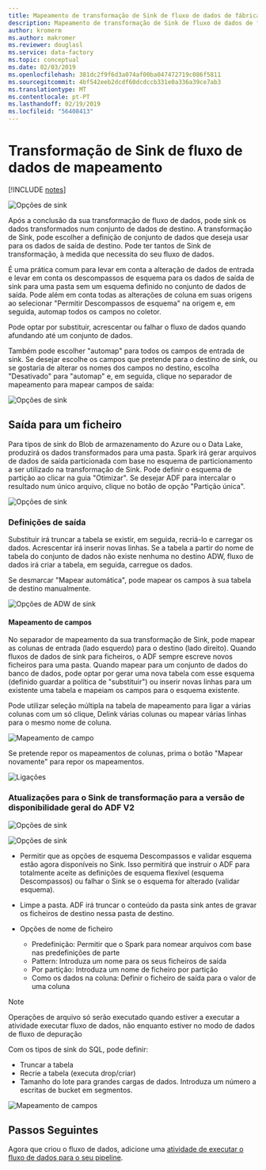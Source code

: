 ```yaml
---
title: Mapeamento de transformação de Sink de fluxo de dados de fábrica de dados do Azure
description: Mapeamento de transformação de Sink de fluxo de dados de fábrica de dados do Azure
author: kromerm
ms.author: makromer
ms.reviewer: douglasl
ms.service: data-factory
ms.topic: conceptual
ms.date: 02/03/2019
ms.openlocfilehash: 381dc2f9f6d3a074af00ba047472719c086f5811
ms.sourcegitcommit: 4bf542eeb2dcdf60dcdccb331e0a336a39ce7ab3
ms.translationtype: MT
ms.contentlocale: pt-PT
ms.lasthandoff: 02/19/2019
ms.locfileid: "56408413"
---
```

# <a name="mapping-data-flow-sink-transformation"></a>Transformação de Sink de fluxo de dados de mapeamento

[!INCLUDE [notes](../../includes/data-factory-data-flow-preview.md)]

![Opções de sink](media/data-flow/windows1.png "sink 1")

Após a conclusão da sua transformação de fluxo de dados, pode sink os dados transformados num conjunto de dados de destino. A transformação de Sink, pode escolher a definição de conjunto de dados que deseja usar para os dados de saída de destino. Pode ter tantos de Sink de transformação, à medida que necessita do seu fluxo de dados.

É uma prática comum para levar em conta a alteração de dados de entrada e levar em conta os descompassos de esquema para os dados de saída de sink para uma pasta sem um esquema definido no conjunto de dados de saída. Pode além em conta todas as alterações de coluna em suas origens ao selecionar "Permitir Descompassos de esquema" na origem e, em seguida, automap todos os campos no coletor.

Pode optar por substituir, acrescentar ou falhar o fluxo de dados quando afundando até um conjunto de dados.

Também pode escolher "automap" para todos os campos de entrada de sink. Se desejar escolhe os campos que pretende para o destino de sink, ou se gostaria de alterar os nomes dos campos no destino, escolha "Desativado" para "automap" e, em seguida, clique no separador de mapeamento para mapear campos de saída:

![Opções de sink](media/data-flow/sink2.png "sink 2")

## <a name="output-to-one-file"></a>Saída para um ficheiro
Para tipos de sink do Blob de armazenamento do Azure ou o Data Lake, produzirá os dados transformados para uma pasta. Spark irá gerar arquivos de dados de saída particionada com base no esquema de particionamento a ser utilizado na transformação de Sink. Pode definir o esquema de partição ao clicar na guia "Otimizar". Se desejar ADF para intercalar o resultado num único arquivo, clique no botão de opção "Partição única".

![Opções de sink](media/data-flow/opt001.png "opções de sink")

### <a name="output-settings"></a>Definições de saída

Substituir irá truncar a tabela se existir, em seguida, recriá-lo e carregar os dados. Acrescentar irá inserir novas linhas. Se a tabela a partir do nome de tabela do conjunto de dados não existe nenhuma no destino ADW, fluxo de dados irá criar a tabela, em seguida, carregue os dados.

Se desmarcar "Mapear automática", pode mapear os campos à sua tabela de destino manualmente.

![Opções de ADW de sink](media/data-flow/adw2.png "adw sink")

#### <a name="field-mapping"></a>Mapeamento de campos

No separador de mapeamento da sua transformação de Sink, pode mapear as colunas de entrada (lado esquerdo) para o destino (lado direito). Quando fluxos de dados de sink para ficheiros, o ADF sempre escreve novos ficheiros para uma pasta. Quando mapear para um conjunto de dados do banco de dados, pode optar por gerar uma nova tabela com esse esquema (definido guardar a política de "substituir") ou inserir novas linhas para um existente uma tabela e mapeiam os campos para o esquema existente.

Pode utilizar seleção múltipla na tabela de mapeamento para ligar a várias colunas com um só clique, Delink várias colunas ou mapear várias linhas para o mesmo nome de coluna.

![Mapeamento de campo](media/data-flow/multi1.png "várias opções")

Se pretende repor os mapeamentos de colunas, prima o botão "Mapear novamente" para repor os mapeamentos.

![Ligações](media/data-flow/maxcon.png "ligações")

### <a name="updates-to-sink-transformation-for-adf-v2-ga-version"></a>Atualizações para o Sink de transformação para a versão de disponibilidade geral do ADF V2

![Opções de sink](media/data-flow/sink1.png "um Sink")

![Opções de sink](media/data-flow/sink2.png "Coletores de")

* Permitir que as opções de esquema Descompassos e validar esquema estão agora disponíveis no Sink. Isso permitirá que instruir o ADF para totalmente aceite as definições de esquema flexível (esquema Descompassos) ou falhar o Sink se o esquema for alterado (validar esquema).

* Limpe a pasta. ADF irá truncar o conteúdo da pasta sink antes de gravar os ficheiros de destino nessa pasta de destino.

* Opções de nome de ficheiro

   * Predefinição: Permitir que o Spark para nomear arquivos com base nas predefinições de parte
   * Pattern: Introduza um nome para os seus ficheiros de saída
   * Por partição: Introduza um nome de ficheiro por partição
   * Como os dados na coluna: Definir o ficheiro de saída para o valor de uma coluna

> [!NOTE]
> Operações de arquivo só serão executado quando estiver a executar a atividade executar fluxo de dados, não enquanto estiver no modo de dados de fluxo de depuração

Com os tipos de sink do SQL, pode definir:

* Truncar a tabela
* Recrie a tabela (executa drop/criar)
* Tamanho do lote para grandes cargas de dados. Introduza um número a escritas de bucket em segmentos.

![Mapeamento de campos](media/data-flow/sql001.png "opções de SQL")

## <a name="next-steps"></a>Passos Seguintes

Agora que criou o fluxo de dados, adicione uma [atividade de executar o fluxo de dados para o seu pipeline](https://docs.microsoft.com/azure/data-factory/concepts-data-flow-overview).
